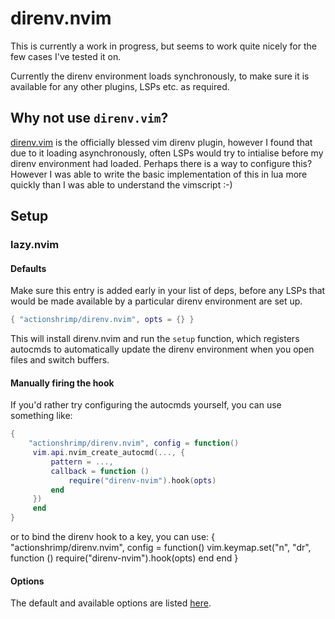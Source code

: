 # direnv.nvim

This is currently a work in progress, but seems to work quite nicely for the few cases I've tested it on.

Currently the direnv environment loads synchronously, to make sure it is available for any other plugins, LSPs etc. as required.

## Why not use `direnv.vim`?

[direnv.vim](https://github.com/direnv/direnv.vim) is the officially blessed vim direnv plugin, however I found that due to it loading asynchronously, often LSPs would try to intialise before my direnv environment had loaded. Perhaps there is a way to configure this? However I was able to write the basic implementation of this in lua more quickly than I was able to understand the vimscript :-)

## Setup

### lazy.nvim

#### Defaults

Make sure this entry is added early in your list of deps, before any LSPs that would be made available by a particular direnv environment are set up.

```lua
{ "actionshrimp/direnv.nvim", opts = {} }
```

This will install direnv.nvim and run the `setup` function, which registers autocmds to automatically update the direnv environment when you open files and switch buffers.


#### Manually firing the hook

If you'd rather try configuring the autocmds yourself, you can use something like:

```lua
{
    "actionshrimp/direnv.nvim", config = function() 
     vim.api.nvim_create_autocmd(..., {
         pattern = ...,
         callback = function ()
             require("direnv-nvim").hook(opts)
         end
     })
     end
}
```

or to bind the direnv hook to a key, you can use:
{
    "actionshrimp/direnv.nvim", config = function() 
        vim.keymap.set("n", "<LEADER>dr", function ()
            require("direnv-nvim").hook(opts)
        end
     end
}

#### Options

The default and available options are listed [here](./lua/direnv-nvim/opts.lua).
